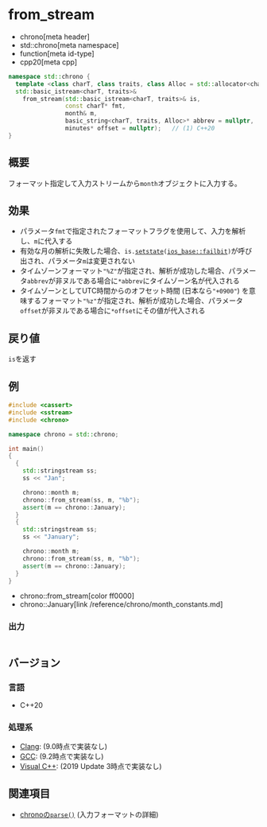 # from_stream
* chrono[meta header]
* std::chrono[meta namespace]
* function[meta id-type]
* cpp20[meta cpp]

```cpp
namespace std::chrono {
  template <class charT, class traits, class Alloc = std::allocator<charT>>
  std::basic_istream<charT, traits>&
    from_stream(std::basic_istream<charT, traits>& is,
                const charT* fmt,
                month& m,
                basic_string<charT, traits, Alloc>* abbrev = nullptr,
                minutes* offset = nullptr);   // (1) C++20
}
```

## 概要
フォーマット指定して入力ストリームから`month`オブジェクトに入力する。


## 効果
- パラメータ`fmt`で指定されたフォーマットフラグを使用して、入力を解析し、`m`に代入する
- 有効な月の解析に失敗した場合、`is.`[`setstate`](/reference/ios/basic_ios/setstate.md)`(`[`ios_base::failbit`](/reference/ios/ios_base/type-iostate.md)`)`が呼び出され、パラメータ`m`は変更されない
- タイムゾーンフォーマット`"%Z"`が指定され、解析が成功した場合、パラメータ`abbrev`が非ヌルである場合に`*abbrev`にタイムゾーン名が代入される
- タイムゾーンとしてUTC時間からのオフセット時間 (日本なら`"+0900"`) を意味するフォーマット`"%z"`が指定され、解析が成功した場合、パラメータ`offset`が非ヌルである場合に`*offset`にその値が代入される


## 戻り値
`is`を返す


## 例
```cpp example
#include <cassert>
#include <sstream>
#include <chrono>

namespace chrono = std::chrono;

int main()
{
  {
    std::stringstream ss;
    ss << "Jan";

    chrono::month m;
    chrono::from_stream(ss, m, "%b");
    assert(m == chrono::January);
  }
  {
    std::stringstream ss;
    ss << "January";

    chrono::month m;
    chrono::from_stream(ss, m, "%b");
    assert(m == chrono::January);
  }
}
```
* chrono::from_stream[color ff0000]
* chrono::January[link /reference/chrono/month_constants.md]

### 出力
```
```

## バージョン
### 言語
- C++20

### 処理系
- [Clang](/implementation.md#clang): (9.0時点で実装なし)
- [GCC](/implementation.md#gcc): (9.2時点で実装なし)
- [Visual C++](/implementation.md#visual_cpp): (2019 Update 3時点で実装なし)


## 関連項目
- [chronoの`parse()`](/reference/chrono/parse.md) (入力フォーマットの詳細)
